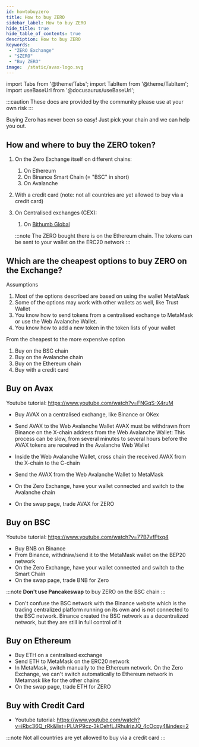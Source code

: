 ```yaml
---
id: howtobuyzero
title: How to buy ZERO
sidebar_label: How to buy ZERO
hide_title: true
hide_table_of_contents: true
description: How to buy ZERO
keywords:
 - "ZERO Exchange"
 - "$ZERO"
 - "Buy ZERO"
image:  /static/avax-logo.svg
---
```


import Tabs from '@theme/Tabs';
import TabItem from '@theme/TabItem';
import useBaseUrl from '@docusaurus/useBaseUrl';


:::caution
These docs are provided by the community please use at your own risk
:::

Buying Zero has never been so easy! Just pick your chain and we can help you out.

## How and where to buy the ZERO token?

1. On the Zero Exchange itself on different chains:
      
	1. On Ethereum
	1. On Binance Smart Chain (= "BSC" in short)
	1. On Avalanche
	  
1. With a credit card (note: not all countries are yet allowed to buy via a credit card)

	  
1. On Centralised exchanges (CEX):
      
	  1. On [Bithumb Global](https://www.bithumb.pro/en-us)
	  
      :::note
	  The ZERO bought there is on the Ethereum chain.  The tokens can be sent to your wallet on the ERC20 network
	  :::

      
## Which are the cheapest options to buy ZERO on the Exchange?

Assumptions

1. Most of the options described are based on using the wallet MetaMask
1. Some of the options may work with other wallets as well, like Trust Wallet
1. You know how to send tokens from a centralised exchange to MetaMask or use the Web Avalanche Wallet.
1. You know how to add a new token in the token lists of your wallet


From the cheapest to the more expensive option

1. Buy on the BSC chain
2. Buy on the Avalanche chain
3. Buy on the Ethereum chain
4. Buy with a credit card

## Buy on Avax

Youtube tutorial: https://www.youtube.com/watch?v=FNGqS-X4ruM

* Buy AVAX on a centralised exchange, like Binance or OKex
* Send AVAX to the Web Avalanche Wallet
	AVAX must be withdrawn from Binance on the X-chain address from the Web Avalanche Wallet: This process can be slow, from several minutes to several hours before the AVAX tokens are received in the Avalanche Web Wallet

* Inside the Web Avalanche Wallet, cross chain the received AVAX from the X-chain to the C-chain
* Send the AVAX from the Web Avalanche Wallet to MetaMask
* On the Zero Exchange, have your wallet connected and switch to the Avalanche chain
* On the swap page, trade AVAX for ZERO

## Buy on BSC

 Youtube tutorial: https://www.youtube.com/watch?v=77B7vfFtxq4

* Buy BNB on Binance
* From Binance, withdraw/send it to the MetaMask wallet on the BEP20 network
* On the Zero Exchange, have your wallet connected and switch to the Smart Chain
* On the swap page, trade BNB for Zero

:::note
**Don't use Pancakeswap** to buy ZERO on the BSC chain
:::
	  
* Don't confuse the BSC network with the Binance website which is the trading centralized platform running on its own and is not connected to the BSC network.   Binance created the BSC network as a decentralized network, but they are still in full control of it
	  
## Buy on Ethereum
	  
* Buy ETH on a centralised exchange
* Send ETH to MetaMask on the ERC20 network
* In MetaMask, switch manually to the Ethereum network.  On the Zero Exchange, we can't switch automatically to Ethereum network in Metamask like for the other chains
* On the swap page, trade ETH for ZERO
	  
## Buy with Credit Card

* Youtube tutorial: https://www.youtube.com/watch?v=iRbc36Q_rRk&list=PLUrP9cz-3kCehfLJRhulrizJQ_4cOcpy4&index=2  

:::note
Not all countries are yet allowed to buy via a credit card
:::